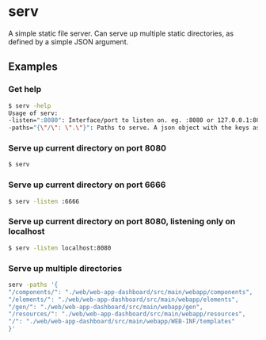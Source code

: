 # serv
A simple static file server. Can serve up multiple static directories, as defined by a simple JSON argument.

## Examples

### Get help
```bash
$ serv -help
Usage of serv:
-listen=":8080": Interface/port to listen on. eg. :8080 or 127.0.0.1:8080
-paths="{\"/\": \".\"}": Paths to serve. A json object with the keys as the url pattern, and the value as the root. Default serves current folder.
```

### Serve up current directory on port 8080
```bash
$ serv
```

### Serve up current directory on port 6666
```bash
$ serv -listen :6666
```

### Serve up current directory on port 8080, listening only on localhost
```bash
$ serv -listen localhost:8080
```

### Serve up multiple directories
```bash
serv -paths '{
"/components/": "./web/web-app-dashboard/src/main/webapp/components",
"/elements/": "./web/web-app-dashboard/src/main/webapp/elements",
"/gen/": "./web/web-app-dashboard/src/main/webapp/gen",
"/resources/": "./web/web-app-dashboard/src/main/webapp/resources",
"/": "./web/web-app-dashboard/src/main/webapp/WEB-INF/templates"
}'
```
